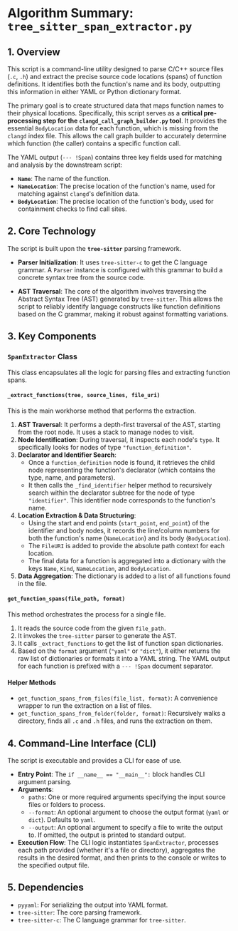 # Algorithm Summary: `tree_sitter_span_extractor.py`

## 1. Overview

This script is a command-line utility designed to parse C/C++ source files (`.c`, `.h`) and extract the precise source code locations (spans) of function definitions. It identifies both the function's name and its body, outputting this information in either YAML or Python dictionary format.

The primary goal is to create structured data that maps function names to their physical locations. Specifically, this script serves as a **critical pre-processing step for the `clangd_call_graph_builder.py` tool**. It provides the essential `BodyLocation` data for each function, which is missing from the `clangd` index file. This allows the call graph builder to accurately determine which function (the caller) contains a specific function call.

The YAML output (`--- !Span`) contains three key fields used for matching and analysis by the downstream script:
- **`Name`**: The name of the function.
- **`NameLocation`**: The precise location of the function's name, used for matching against `clangd`'s definition data.
- **`BodyLocation`**: The precise location of the function's body, used for containment checks to find call sites.

## 2. Core Technology

The script is built upon the **`tree-sitter`** parsing framework.

- **Parser Initialization**: It uses `tree-sitter-c` to get the C language grammar. A `Parser` instance is configured with this grammar to build a concrete syntax tree from the source code.

- **AST Traversal**: The core of the algorithm involves traversing the Abstract Syntax Tree (AST) generated by `tree-sitter`. This allows the script to reliably identify language constructs like function definitions based on the C grammar, making it robust against formatting variations.

## 3. Key Components

### `SpanExtractor` Class

This class encapsulates all the logic for parsing files and extracting function spans.

#### `_extract_functions(tree, source_lines, file_uri)`

This is the main workhorse method that performs the extraction.

1.  **AST Traversal**: It performs a depth-first traversal of the AST, starting from the root node. It uses a stack to manage nodes to visit.
2.  **Node Identification**: During traversal, it inspects each node's `type`. It specifically looks for nodes of type `"function_definition"`.
3.  **Declarator and Identifier Search**:
    *   Once a `function_definition` node is found, it retrieves the child node representing the function's declarator (which contains the type, name, and parameters).
    *   It then calls the `_find_identifier` helper method to recursively search within the declarator subtree for the node of type `"identifier"`. This identifier node corresponds to the function's name.
4.  **Location Extraction & Data Structuring**:
    *   Using the start and end points (`start_point`, `end_point`) of the identifier and body nodes, it records the line/column numbers for both the function's name (`NameLocation`) and its body (`BodyLocation`).
    *   The `FileURI` is added to provide the absolute path context for each location.
    *   The final data for a function is aggregated into a dictionary with the keys `Name`, `Kind`, `NameLocation`, and `BodyLocation`.
5.  **Data Aggregation**: The dictionary is added to a list of all functions found in the file.

#### `get_function_spans(file_path, format)`

This method orchestrates the process for a single file.

1.  It reads the source code from the given `file_path`.
2.  It invokes the `tree-sitter` parser to generate the AST.
3.  It calls `_extract_functions` to get the list of function span dictionaries.
4.  Based on the `format` argument (`"yaml"` or `"dict"`), it either returns the raw list of dictionaries or formats it into a YAML string. The YAML output for each function is prefixed with a `--- !Span` document separator.

#### Helper Methods

-   `get_function_spans_from_files(file_list, format)`: A convenience wrapper to run the extraction on a list of files.
-   `get_function_spans_from_folder(folder, format)`: Recursively walks a directory, finds all `.c` and `.h` files, and runs the extraction on them.

## 4. Command-Line Interface (CLI)

The script is executable and provides a CLI for ease of use.

-   **Entry Point**: The `if __name__ == "__main__":` block handles CLI argument parsing.
-   **Arguments**:
    -   `paths`: One or more required arguments specifying the input source files or folders to process.
    -   `--format`: An optional argument to choose the output format (`yaml` or `dict`). Defaults to `yaml`.
    -   `--output`: An optional argument to specify a file to write the output to. If omitted, the output is printed to standard output.
-   **Execution Flow**: The CLI logic instantiates `SpanExtractor`, processes each path provided (whether it's a file or directory), aggregates the results in the desired format, and then prints to the console or writes to the specified output file.

## 5. Dependencies

-   `pyyaml`: For serializing the output into YAML format.
-   `tree-sitter`: The core parsing framework.
-   `tree-sitter-c`: The C language grammar for `tree-sitter`.
